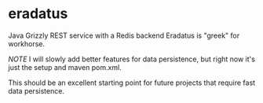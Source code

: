 eradatus
========

Java Grizzly REST service with a Redis backend
Eradatus is "greek" for workhorse.

*NOTE* I will slowly add better features for data persistence, but right now it's just the setup and maven pom.xml.


This should be an excellent starting point for future projects that require fast data persistence.
